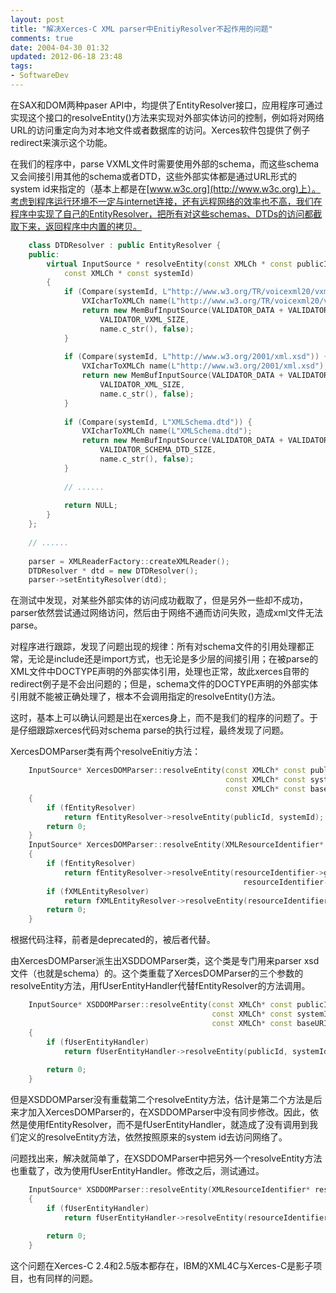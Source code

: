 ```yaml
---
layout: post
title: "解决Xerces-C XML parser中EnitiyResolver不起作用的问题"
comments: true
date: 2004-04-30 01:32
updated: 2012-06-18 23:48
tags:
- SoftwareDev
---
```

在SAX和DOM两种paser API中，均提供了EntityResolver接口，应用程序可通过实现这个接口的resolveEntity()方法来实现对外部实体访问的控制，例如将对网络URL的访问重定向为对本地文件或者数据库的访问。Xerces软件包提供了例子redirect来演示这个功能。

在我们的程序中，parse VXML文件时需要使用外部的schema，而这些schema又会间接引用其他的schema或者DTD，这些外部实体都是通过URL形式的system id来指定的（基本上都是在[www.w3c.org](http://www.w3c.org)上）。考虑到程序运行环境不一定与internet连接，还有远程网络的效率也不高，我们在程序中实现了自己的EntityResolver，把所有对这些schemas、DTDs的访问都截取下来，返回程序中内置的拷贝。
    
``` c++
    class DTDResolver : public EntityResolver {
    public:
        virtual InputSource * resolveEntity(const XMLCh * const publicId,
            const XMLCh * const systemId)
        {
            if (Compare(systemId, L"http://www.w3.org/TR/voicexml20/vxml.xsd")) {
                VXIcharToXMLCh name(L"http://www.w3.org/TR/voicexml20/vxml.xsd (SB)");
                return new MemBufInputSource(VALIDATOR_DATA + VALIDATOR_VXML,
                    VALIDATOR_VXML_SIZE,
                    name.c_str(), false);
            }
    
            if (Compare(systemId, L"http://www.w3.org/2001/xml.xsd")) {
                VXIcharToXMLCh name(L"http://www.w3.org/2001/xml.xsd");
                return new MemBufInputSource(VALIDATOR_DATA + VALIDATOR_XML,
                    VALIDATOR_XML_SIZE,
                    name.c_str(), false);
            }
    
            if (Compare(systemId, L"XMLSchema.dtd")) {
                VXIcharToXMLCh name(L"XMLSchema.dtd");
                return new MemBufInputSource(VALIDATOR_DATA + VALIDATOR_SCHEMA_DTD,
                    VALIDATOR_SCHEMA_DTD_SIZE,
                    name.c_str(), false);
            }
    
            // ......
    
            return NULL;
        }
    };
    
    // ......
    
    parser = XMLReaderFactory::createXMLReader();
    DTDResolver * dtd = new DTDResolver();
    parser->setEntityResolver(dtd);
```

在测试中发现，对某些外部实体的访问成功截取了，但是另外一些却不成功，parser依然尝试通过网络访问，然后由于网络不通而访问失败，造成xml文件无法parse。

对程序进行跟踪，发现了问题出现的规律：所有对schema文件的引用处理都正常，无论是include还是import方式，也无论是多少层的间接引用；在被parse的XML文件中DOCTYPE声明的外部实体引用，处理也正常，故此xerces自带的redirect例子是不会出问题的；但是，schema文件的DOCTYPE声明的外部实体引用就不能被正确处理了，根本不会调用指定的resolveEntity()方法。

这时，基本上可以确认问题是出在xerces身上，而不是我们的程序的问题了。于是仔细跟踪xerces代码对schema parse的执行过程，最终发现了问题。

XercesDOMParser类有两个resolveEnitiy方法：
    
``` c++
    InputSource* XercesDOMParser::resolveEntity(const XMLCh* const publicId,
                                                const XMLCh* const systemId,
                                                const XMLCh* const baseURI)
    {
        if (fEntityResolver)
            return fEntityResolver->resolveEntity(publicId, systemId);
        return 0;
    }
    InputSource* XercesDOMParser::resolveEntity(XMLResourceIdentifier* resourceIdentifier)
    {
        if (fEntityResolver)
            return fEntityResolver->resolveEntity(resourceIdentifier->getPublicId(),
                                                    resourceIdentifier->getSystemId());
        if (fXMLEntityResolver)
            return fXMLEntityResolver->resolveEntity(resourceIdentifier);
        return 0;
    }
```

根据代码注释，前者是deprecated的，被后者代替。

由XercesDOMParser派生出XSDDOMParser类，这个类是专门用来parser xsd文件（也就是schema）的。这个类重载了XercesDOMParser的三个参数的resolveEntity方法，用fUserEntityHandler代替fEntityResolver的方法调用。
    
``` c++
    InputSource* XSDDOMParser::resolveEntity(const XMLCh* const publicId,
                                             const XMLCh* const systemId,
                                             const XMLCh* const baseURI)
    {
        if (fUserEntityHandler)
            return fUserEntityHandler->resolveEntity(publicId, systemId, baseURI);
    
        return 0;
    }
```

但是XSDDOMParser没有重载第二个resolveEntity方法，估计是第二个方法是后来才加入XercesDOMParser的，在XSDDOMParser中没有同步修改。因此，依然是使用fEntityResolver，而不是fUserEntityHandler，就造成了没有调用到我们定义的resolveEntity方法，依然按照原来的system id去访问网络了。

问题找出来，解决就简单了，在XSDDOMParser中把另外一个resolveEntity方法也重载了，改为使用fUserEntityHandler。修改之后，测试通过。
    
``` c++
    InputSource* XSDDOMParser::resolveEntity(XMLResourceIdentifier* resourceIdentifier)
    {
        if (fUserEntityHandler)
            return fUserEntityHandler->resolveEntity(resourceIdentifier);
    
        return 0;
    }
```

这个问题在Xerces-C 2.4和2.5版本都存在，IBM的XML4C与Xerces-C是影子项目，也有同样的问题。
